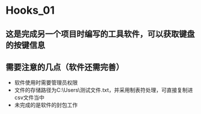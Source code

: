 # Hooks_01
## 这是完成另一个项目时编写的工具软件，可以获取键盘的按键信息
## 需要注意的几点（软件还需完善）
+ 软件使用时需要管理员权限
+ 文件的存储路径为C:\Users\测试文件.txt，并采用制表符处理，可直接复制进csv文件当中
+ 未完成的是软件的封包工作
